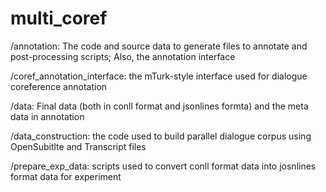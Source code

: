 # multi_coref

/annotation: The code and source data to generate files to annotate and post-processing scripts; Also, the annotation interface

/coref_annotation_interface: the mTurk-style interface used for dialogue coreference annotation

/data: Final data (both in conll format and jsonlines formta) and the meta data in annotation

/data_construction: the code used to build parallel dialogue corpus using OpenSubitlte and Transcript files

/prepare_exp_data: scripts used to convert conll format data into josnlines format data for experiment

